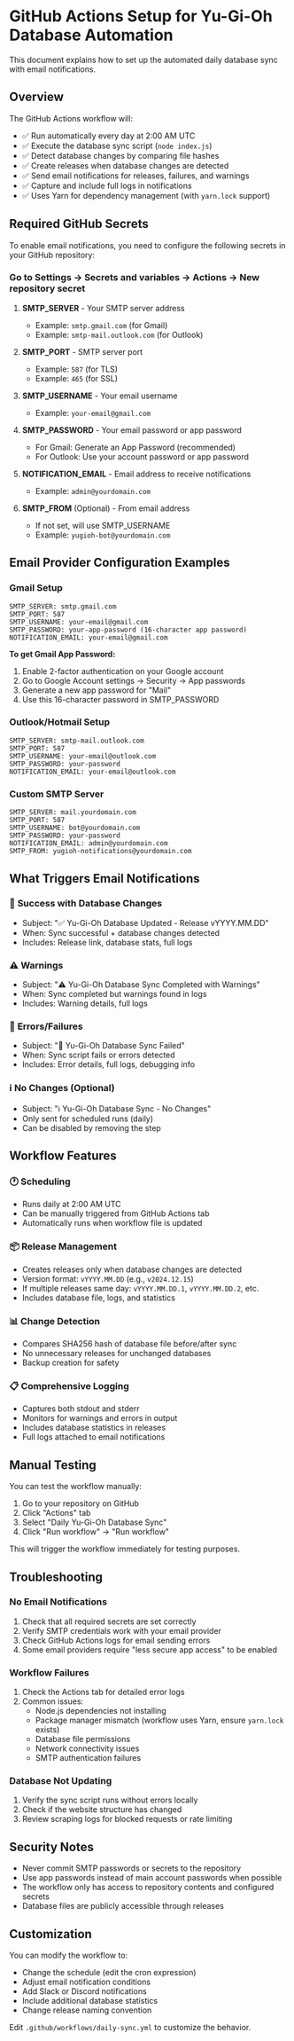 # GitHub Actions Setup for Yu-Gi-Oh Database Automation

This document explains how to set up the automated daily database sync with email notifications.

## Overview

The GitHub Actions workflow will:

- ✅ Run automatically every day at 2:00 AM UTC
- ✅ Execute the database sync script (`node index.js`)
- ✅ Detect database changes by comparing file hashes
- ✅ Create releases when database changes are detected
- ✅ Send email notifications for releases, failures, and warnings
- ✅ Capture and include full logs in notifications
- ✅ Uses Yarn for dependency management (with `yarn.lock` support)

## Required GitHub Secrets

To enable email notifications, you need to configure the following secrets in your GitHub repository:

### Go to Settings → Secrets and variables → Actions → New repository secret

1. **SMTP_SERVER** - Your SMTP server address
   - Example: `smtp.gmail.com` (for Gmail)
   - Example: `smtp-mail.outlook.com` (for Outlook)

2. **SMTP_PORT** - SMTP server port
   - Example: `587` (for TLS)
   - Example: `465` (for SSL)

3. **SMTP_USERNAME** - Your email username
   - Example: `your-email@gmail.com`

4. **SMTP_PASSWORD** - Your email password or app password
   - For Gmail: Generate an App Password (recommended)
   - For Outlook: Use your account password or app password

5. **NOTIFICATION_EMAIL** - Email address to receive notifications
   - Example: `admin@yourdomain.com`

6. **SMTP_FROM** (Optional) - From email address
   - If not set, will use SMTP_USERNAME
   - Example: `yugioh-bot@yourdomain.com`

## Email Provider Configuration Examples

### Gmail Setup

```text
SMTP_SERVER: smtp.gmail.com
SMTP_PORT: 587
SMTP_USERNAME: your-email@gmail.com
SMTP_PASSWORD: your-app-password (16-character app password)
NOTIFICATION_EMAIL: your-email@gmail.com
```

**To get Gmail App Password:**

1. Enable 2-factor authentication on your Google account
2. Go to Google Account settings → Security → App passwords
3. Generate a new app password for "Mail"
4. Use this 16-character password in SMTP_PASSWORD

### Outlook/Hotmail Setup

```text
SMTP_SERVER: smtp-mail.outlook.com
SMTP_PORT: 587
SMTP_USERNAME: your-email@outlook.com
SMTP_PASSWORD: your-password
NOTIFICATION_EMAIL: your-email@outlook.com
```

### Custom SMTP Server

```text
SMTP_SERVER: mail.yourdomain.com
SMTP_PORT: 587
SMTP_USERNAME: bot@yourdomain.com
SMTP_PASSWORD: your-password
NOTIFICATION_EMAIL: admin@yourdomain.com
SMTP_FROM: yugioh-notifications@yourdomain.com
```

## What Triggers Email Notifications

### 🎉 **Success with Database Changes**

- Subject: "✅ Yu-Gi-Oh Database Updated - Release vYYYY.MM.DD"
- When: Sync successful + database changes detected
- Includes: Release link, database stats, full logs

### ⚠️ **Warnings**

- Subject: "⚠️ Yu-Gi-Oh Database Sync Completed with Warnings"
- When: Sync completed but warnings found in logs
- Includes: Warning details, full logs

### 🚨 **Errors/Failures**

- Subject: "🚨 Yu-Gi-Oh Database Sync Failed"
- When: Sync script fails or errors detected
- Includes: Error details, full logs, debugging info

### ℹ️ **No Changes (Optional)**

- Subject: "ℹ️ Yu-Gi-Oh Database Sync - No Changes"
- Only sent for scheduled runs (daily)
- Can be disabled by removing the step

## Workflow Features

### 🕐 **Scheduling**

- Runs daily at 2:00 AM UTC
- Can be manually triggered from GitHub Actions tab
- Automatically runs when workflow file is updated

### 📦 **Release Management**

- Creates releases only when database changes are detected
- Version format: `vYYYY.MM.DD` (e.g., `v2024.12.15`)
- If multiple releases same day: `vYYYY.MM.DD.1`, `vYYYY.MM.DD.2`, etc.
- Includes database file, logs, and statistics

### 📊 **Change Detection**

- Compares SHA256 hash of database file before/after sync
- No unnecessary releases for unchanged databases
- Backup creation for safety

### 📋 **Comprehensive Logging**

- Captures both stdout and stderr
- Monitors for warnings and errors in output
- Includes database statistics in releases
- Full logs attached to email notifications

## Manual Testing

You can test the workflow manually:

1. Go to your repository on GitHub
2. Click "Actions" tab
3. Select "Daily Yu-Gi-Oh Database Sync"
4. Click "Run workflow" → "Run workflow"

This will trigger the workflow immediately for testing purposes.

## Troubleshooting

### No Email Notifications

1. Check that all required secrets are set correctly
2. Verify SMTP credentials work with your email provider
3. Check GitHub Actions logs for email sending errors
4. Some email providers require "less secure app access" to be enabled

### Workflow Failures

1. Check the Actions tab for detailed error logs
2. Common issues:
   - Node.js dependencies not installing
   - Package manager mismatch (workflow uses Yarn, ensure `yarn.lock` exists)
   - Database file permissions
   - Network connectivity issues
   - SMTP authentication failures

### Database Not Updating

1. Verify the sync script runs without errors locally
2. Check if the website structure has changed
3. Review scraping logs for blocked requests or rate limiting

## Security Notes

- Never commit SMTP passwords or secrets to the repository
- Use app passwords instead of main account passwords when possible
- The workflow only has access to repository contents and configured secrets
- Database files are publicly accessible through releases

## Customization

You can modify the workflow to:

- Change the schedule (edit the cron expression)
- Adjust email notification conditions
- Add Slack or Discord notifications
- Include additional database statistics
- Change release naming convention

Edit `.github/workflows/daily-sync.yml` to customize the behavior.
